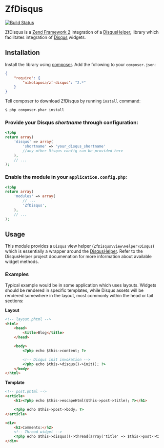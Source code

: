 # ZfDisqus

[![Build Status](https://travis-ci.org/nikolaposa/ZfDisqus.svg?branch=master)](https://travis-ci.org/nikolaposa/ZfDisqus)

ZfDisqus is a [Zend Framework 2](http://framework.zend.com) integration of a [DisqusHelper][disqus-helper],
library which facilitates integration of [Disqus](https://disqus.com/websites) widgets.

## Installation

Install the library using [composer](http://getcomposer.org/). Add the following to your `composer.json`:

```json
{
    "require": {
        "nikolaposa/zf-disqus": "2.*"
    }
}
```

Tell composer to download ZfDisqus by running `install` command:

```bash
$ php composer.phar install
```

### Provide your Disqus *shortname* through configuration:

```php
<?php
return array(
    'disqus' => array(
        'shortname' => 'your_disqus_shortname'
        //any other Disqus config can be provided here
    ),
    // ...
);
```

### Enable the module in your `application.config.php`:

```php
<?php
return array(
    'modules' => array(
        // ...
        'ZfDisqus',
    ),
    // ...
);
```

## Usage

This module provides a `Disqus` view helper (`ZfDisqus\View\Helper\Disqus`) which is essentially a wrapper around the [DisqusHelper][disqus-helper].
Refer to the DisqusHelper project documenation for more information about available widget methods.

### Examples

Typical example would be in some application which uses layouts. Widgets should be rendered in specific templates,
while Disqus assets will be rendered somewhere in the layout, most commonly within the head or tail sections:

**Layout**
```html
<!-- layout.phtml -->
<html>
    <head>
        <title>Blog</title>
    </head>

    <body>
        <?php echo $this->content; ?>

        <!-- Disqus init invokation -->
        <?php echo $this->disqus()->init(); ?>
    </body>
</html>
```

**Template**
```html
<!-- post.phtml -->
<article>
    <h1><?php echo $this->escapeHtml($this->post->title); ?></h1>

    <?php echo $this->post->body; ?>
</article>

<div>
    <h2>Comments:</h2>
    <!-- Thread widget -->
    <?php echo $this->disqus()->thread(array('title' => $this->post->title, 'identifier' => 'article_' . $this->post->id)); ?>
</div>
```

[disqus-helper]: https://github.com/nikolaposa/disqus-helper